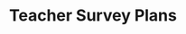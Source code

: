 ---
title: Teacher Survey Plans
description: We are not going to waste time, mr mort
toc: true
comments: true
layout: post
type: plans
courses: {csa: {week: 17}}
---